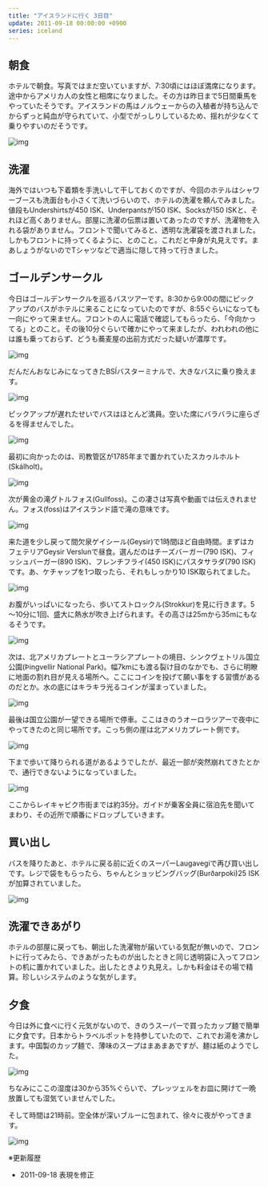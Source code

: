 ```yaml
---
title: "アイスランドに行く 3日目"
update: 2011-09-18 00:00:00 +0900
series: iceland
---
```


## 朝食

ホテルで朝食。写真ではまだ空いていますが、7:30頃にはほぼ満席になります。途中からアメリカ人の女性と相席になりました。その方は昨日まで5日間乗馬をやっていたそうです。アイスランドの馬はノルウェーからの入植者が持ち込んでからずっと純血が守られていて、小型でがっしりしているため、揺れが少なくて乗りやすいのだそうです。

![img](img/20110914-001.jpg)

## 洗濯

海外ではいつも下着類を手洗いして干しておくのですが、今回のホテルはシャワーブースも洗面台も小さくて洗いづらいので、ホテルの洗濯を頼んでみました。値段もUndershirtsが450 ISK、Underpantsが150 ISK、Socksが150 ISKと、それほど高くありません。部屋に洗濯の伝票は置いてあったのですが、洗濯物を入れる袋がありません。フロントで聞いてみると、透明な洗濯袋を渡されました。しかもフロントに持ってくるように、とのこと。これだと中身が丸見えです。まあしょうがないのでTシャツなどで適当に隠して持って行きました。

## ゴールデンサークル

今日はゴールデンサークルを巡るバスツアーです。8:30から9:00の間にピックアップのバスがホテルに来ることになっていたのですが、8:55ぐらいになっても一向にやって来ません。フロントの人に電話で確認してもらったら、「今向かってる」とのこと。その後10分ぐらいで確かにやって来ましたが、われわれの他には誰も乗っておらず、どうも蕎麦屋の出前方式だった疑いが濃厚です。

![img](img/20110914-002.jpg)

だんだんおなじみになってきたBSÍバスターミナルで、大きなバスに乗り換えます。

![img](img/20110914-003.jpg)

ピックアップが遅れたせいでバスはほとんど満員。空いた席にバラバラに座らざるを得ませんでした。

![img](img/20110914-004.jpg)

最初に向かったのは、司教管区が1785年まで置かれていたスカゥルホルト(Skálholt)。

![img](img/20110914-005.jpg)

次が黄金の滝グトルフォス(Gullfoss)。この凄さは写真や動画では伝えきれません。フォス(foss)はアイスランド語で滝の意味です。

![img](img/20110914-006.jpg)

来た道を少し戻って間欠泉ゲイシール(Geysir)で1時間ほど自由時間。まずはカフェテリアGeysir Verslunで昼食。選んだのはチーズバーガー(790 ISK)、フィッシュバーガー(890 ISK)、フレンチフライ(450 ISK)にパスタサラダ(790 ISK)です。あ、ケチャップを1つ取ったら、それもしっかり10 ISK取られてました。

![img](img/20110914-007.jpg)

お腹がいっぱいになったら、歩いてストロックル(Strokkur)を見に行きます。5～10分に1回、盛大に熱水が吹き上げられます。その高さは25mから35mにもなるそうです。

![img](img/20110914-008.jpg)

次は、北アメリカプレートとユーラシアプレートの境目、シンクヴェトリル国立公園(Þingvellir National Park)。幅7kmにも渡る裂け目のなかでも、さらに明瞭に地面の割れ目が見える場所へ。ここにコインを投げて願い事をする習慣があるのだとか。水の底にはキラキラ光るコインが溜まっていました。

![img](img/20110914-009.jpg)

最後は国立公園が一望できる場所で停車。ここはきのうオーロラツアーで夜中にやってきたのと同じ場所です。こっち側の崖は北アメリカプレート側です。

![img](img/20110914-010.jpg)

下まで歩いて降りられる道があるようでしたが、最近一部が突然崩れてきたとかで、通行できないようになっていました。

![img](img/20110914-011.jpg)

ここからレイキャビク市街までは約35分。ガイドが乗客全員に宿泊先を聞いてまわり、その近所で順番にドロップしていきます。

## 買い出し

バスを降りたあと、ホテルに戻る前に近くのスーパーLaugavegiで再び買い出しです。レジで袋をもらったら、ちゃんとショッピングバッグ(Burðarpoki)25 ISKが加算されていました。

![img](img/20110914-012.jpg)

## 洗濯できあがり

ホテルの部屋に戻っても、朝出した洗濯物が届いている気配が無いので、フロントに行ってみたら、できあがったものが出したときと同じ透明袋に入ってフロントの机に置かれていました。出したときより丸見え。しかも料金はその場で精算。珍しいシステムのような気がします。

## 夕食

今日は外に食べに行く元気がないので、きのうスーパーで買ったカップ麺で簡単に夕食です。日本からトラベルポットを持参していたので、これでお湯を沸かします。中国製のカップ麺で、薄味のスープはまあまあですが、麺は紙のようでした。

![img](img/20110914-013.jpg)

ちなみにここの湿度は30から35%ぐらいで、プレッツェルをお皿に開けて一晩放置しても湿気ていませんでした。

そして時間は21時前。空全体が深いブルーに包まれて、徐々に夜がやってきます。

![img](img/20110914-014.jpg)

※更新履歴

- 2011-09-18 表現を修正
